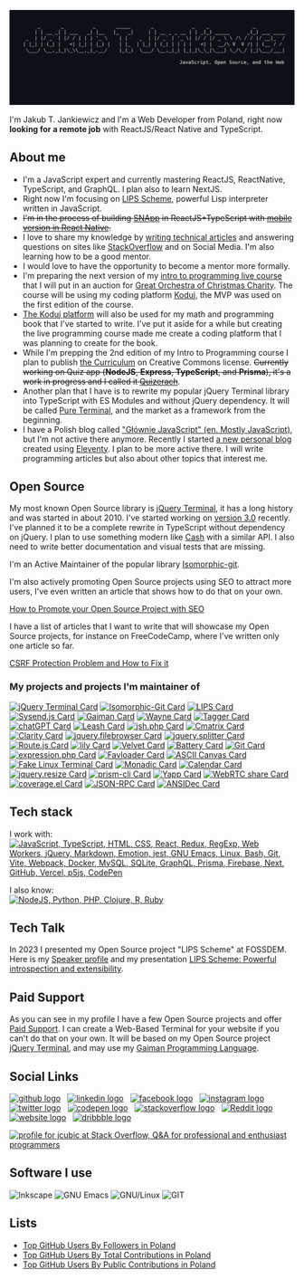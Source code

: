 ![Jakub T. Jankiewicz ASCII banner](https://raw.githubusercontent.com/jcubic/jcubic/refs/heads/master/assets/banner.svg)

I'm Jakub T. Jankiewicz and I'm a Web Developer from Poland, right now **looking for a remote job** with ReactJS/React Native and TypeScript.

## About me
* I'm a JavaScript expert and currently mastering ReactJS, ReactNative, TypeScript, and GraphQL. I plan also to learn NextJS.
* Right now I'm focusing on [LIPS Scheme](https://lips.js.org/), powerful Lisp interpreter written in JavaScript.
* ~~I'm in the process of building [SNApp](https://github.com/SNApp-notes) in ReactJS+TypeScript with [mobile version in React Native](https://github.com/SNApp-notes/mobile).~~
* I love to share my knowledge by [writing technical articles](https://jakub.jankiewicz.org/writing.php) and answering questions on sites like [StackOverflow](https://stackoverflow.com/users/387194/jcubic) and on Social Media. I'm also learning how to be a good mentor.
* I would love to have the opportunity to become a mentor more formally.
* I'm preparing the next version of my [intro to programming live course](https://koduj.org) that I will put in an auction for [Great Orchestra of Christmas Charity](https://en.wikipedia.org/wiki/Great_Orchestra_of_Christmas_Charity). The course will be using my coding platform [Koduj](https://github.com/jcubic/koduj), the MVP was used on the first edition of the course.
* [The Koduj platform](https://github.com/jcubic/koduj) will also be used for my math and programming book that I've started to write. I've put it aside for a while but creating the live programming course made me create a coding platform that I was planning to create for the book.
* While I'm prepping the 2nd edition of my Intro to Programming course I plan to publish [the Curriculum](https://github.com/jcubic/koduj-curriculum) on Creative Commons license. <s>Currently working on Quiz app (**NodeJS**, **Express**, **TypeScript**, and **Prisma**), it's a work in progress and I called it [Quizerach](https://github.com/jcubic/quizerach)</s>.
* Another plan that I have is to rewrite my popular jQuery Terminal library into TypeScript with ES Modules and without jQuery dependency. It will be called [Pure Terminal](https://github.com/pure-terminal/pure-terminal), and the market as a framework from the beginning.
* I have a Polish blog called ["Głównie JavaScript" (en. Mostly JavaScript)](https://jcubic.pl/), but I'm not active there anymore. Recently I started [a new personal blog](https://jcu.bi/blog) created using [Eleventy](https://www.11ty.dev/). I plan to be more active there. I will write programming articles but also about other topics that interest me.

## Open Source
My most known Open Source library is [jQuery Terminal](https://terminal.jcubic.pl/), it has a long history and was started in about 2010. I've started working on [version 3.0](https://github.com/pure-terminal/pure-terminal) recently. I've planned it to be a complete rewrite in TypeScript without dependency on jQuery. I plan to use something modern like [Cash](https://github.com/fabiospampinato/cash) with a similar API. I also need to write better documentation and visual tests that are missing.

I'm an Active Maintainer of the popular library [Isomorphic-git](https://isomorphic-git.org/).

I'm also actively promoting Open Source projects using SEO to attract more users, I've even written an article that shows how to do that on your own.

[How to Promote your Open Source Project with SEO](https://itnext.io/seo-for-open-source-projects-1a6b17ffeb8b)

I have a list of articles that I want to write that will showcase my Open Source projects, for instance on FreeCodeCamp, where I've written only one article so far.

[CSRF Protection Problem and How to Fix it](https://www.freecodecamp.org/news/csrf-protection-problem-and-how-to-fix-it/)

### My projects and projects I'm maintainer of
[![jQuery Terminal Card](https://github-readme-stats.vercel.app/api/pin/?username=jcubic&repo=jquery.terminal&theme=dark)](https://github.com/jcubic/jquery.terminal)
[![Isomorphic-Git Card](https://github-readme-stats.vercel.app/api/pin/?username=isomorphic-git&repo=isomorphic-git&theme=dark&show_owner=true)](https://github.com/isomorphic-git/isomorphic-git)
[![LIPS Card](https://github-readme-stats.vercel.app/api/pin/?username=jcubic&repo=lips&theme=dark&nocache=1)](https://github.com/jcubic/lips)
[![Sysend.js Card](https://github-readme-stats.vercel.app/api/pin/?username=jcubic&repo=sysend.js&theme=dark)](https://github.com/jcubic/sysend.js)
[![Gaiman Card](https://github-readme-stats.vercel.app/api/pin/?username=jcubic&repo=gaiman&theme=dark)](https://github.com/jcubic/gaiman)
[![Wayne Card](https://github-readme-stats.vercel.app/api/pin/?username=jcubic&repo=wayne&theme=dark)](https://github.com/jcubic/wayne)
[![Tagger Card](https://github-readme-stats.vercel.app/api/pin/?username=jcubic&repo=tagger&theme=dark)](https://github.com/jcubic/tagger)
[![chatGPT Card](https://github-readme-stats.vercel.app/api/pin/?username=jcubic&repo=chat-gpt&theme=dark&nocache=1)](https://github.com/jcubic/chat-gpt)
[![Leash Card](https://github-readme-stats.vercel.app/api/pin/?username=jcubic&repo=leash&theme=dark)](https://github.com/jcubic/leash)
[![jsh.php Card](https://github-readme-stats.vercel.app/api/pin/?username=jcubic&repo=jsh.php&theme=dark)](https://github.com/jcubic/jsh.php)
[![Cmatrix Card](https://github-readme-stats.vercel.app/api/pin/?username=jcubic&repo=cmatrix&theme=dark)](https://github.com/jcubic/cmatrix)
[![Clarity Card](https://github-readme-stats.vercel.app/api/pin/?username=jcubic&repo=clarity&theme=dark)](https://github.com/jcubic/clarity)
[![jquery.filebrowser Card](https://github-readme-stats.vercel.app/api/pin/?username=jcubic&repo=jquery.filebrowser&theme=dark&nocache=1)](https://github.com/jcubic/jquery.filebrowser)
[![jquery.splitter Card](https://github-readme-stats.vercel.app/api/pin/?username=jcubic&repo=jquery.splitter&theme=dark&nocache=4)](https://github.com/jcubic/jquery.splitter)
[![Route.js Card](https://github-readme-stats.vercel.app/api/pin/?username=jcubic&repo=route.js&theme=dark&nocache=2)](https://github.com/jcubic/route.js)
[![lily Card](https://github-readme-stats.vercel.app/api/pin/?username=jcubic&repo=lily&theme=dark&nocache=1)](https://github.com/jcubic/lily)
[![Velvet Card](https://github-readme-stats.vercel.app/api/pin/?username=jcubic&repo=velvet&theme=dark)](https://github.com/jcubic/velvet)
[![Battery Card](https://github-readme-stats.vercel.app/api/pin/?username=Genentech&repo=battery&theme=dark&show_owner=true)](https://github.com/Genentech/battery)
[![Git Card](https://github-readme-stats.vercel.app/api/pin/?username=jcubic&repo=git&theme=dark)](https://github.com/jcubic/git)
[![expression.php Card](https://github-readme-stats.vercel.app/api/pin/?username=jcubic&repo=expression.php&theme=dark)](https://github.com/jcubic/expression.php)
[![Favloader Card](https://github-readme-stats.vercel.app/api/pin/?username=jcubic&repo=favloader&theme=dark&nocache=1)](https://github.com/jcubic/favloader)
[![ASCII Canvas Card](https://github-readme-stats.vercel.app/api/pin/?username=jcubic&repo=ascii-canvas&theme=dark&nocache=1)](https://github.com/jcubic/ascii-canvas)
[![Fake Linux Terminal Card](https://github-readme-stats.vercel.app/api/pin/?username=jcubic&repo=fake-linux-terminal&theme=dark&nocache=1)](https://github.com/jcubic/fake-linux-terminal)
[![Monadic Card](https://github-readme-stats.vercel.app/api/pin/?username=jcubic&repo=Monadic&theme=dark&nocache=1)](https://github.com/jcubic/Monadic)
[![Calendar Card](https://github-readme-stats.vercel.app/api/pin/?username=jcubic&repo=calendar&theme=dark&nocache=1)](https://github.com/jcubic/calendar)
[![jquery.resize Card](https://github-readme-stats.vercel.app/api/pin/?username=jcubic&repo=jquery.resize&theme=dark&nocache=1)](https://github.com/jcubic/jquery.resize)
[![prism-cli Card](https://github-readme-stats.vercel.app/api/pin/?username=jcubic&repo=prism-cli&theme=dark&nocache=1)](https://github.com/jcubic/prism-cli)
[![Yapp Card](https://github-readme-stats.vercel.app/api/pin/?username=jcubic&repo=yapp&theme=dark&nocache=1)](https://github.com/jcubic/yapp)
[![WebRTC share Card](https://github-readme-stats.vercel.app/api/pin/?username=jcubic&repo=webrtc-share&theme=dark&nocache=1)](https://github.com/jcubic/webrtc-share)
[![coverage.el Card](https://github-readme-stats.vercel.app/api/pin/?username=jcubic&repo=coverage.el&theme=dark&nocache=1)](https://github.com/jcubic/coverage.el)
[![JSON-RPC Card](https://github-readme-stats.vercel.app/api/pin/?username=jcubic&repo=json-rpc&theme=dark&nocache=1)](https://github.com/jcubic/json-rpc)
[![ANSIDec Card](https://github-readme-stats.vercel.app/api/pin/?username=jcubic&repo=ansidec&theme=dark&nocache=1)](https://github.com/jcubic/ansidec)

## Tech stack
I work with:<br/>
[![JavaScript, TypeScript, HTML, CSS, React, Redux, RegExp, Web Workers, jQuery, Markdown, Emotion, jest, GNU Emacs, Linux, Bash, Git, Vite, Webpack, Docker, MySQL, SQLite, GraphQL, Prisma, Firebase, Next, GitHub, Vercel, p5js, CodePen](https://skillicons.dev/icons?i=js,typescript,html,css,svg,react,redux,regex,workers,jquery,md,emotion,jest,emacs,linux,bash,git,vite,webpack,docker,mysql,sqlite,graphql,prisma,firebase,next,github,vercel,p5js,codepen&perline=6)](https://skillicons.dev)

I also know:<br/>
[![NodeJS, Python, PHP, Clojure, R, Ruby](https://skillicons.dev/icons?i=nodejs,python,php,clojure,r,ruby,sass)](https://skillicons.dev)

## Tech Talk
In 2023 I presented my Open Source project "LIPS Scheme" at FOSSDEM. Here is my [Speaker profile](https://fosdem.org/2023/schedule/speaker/jakub_t_jankiewicz/) and my presentation [LIPS Scheme: Powerful introspection and extensibility](https://fosdem.org/2023/schedule/event/lipsscheme/).

## Paid Support
As you can see in my profile I have a few Open Source projects and offer [Paid Support](https://support.jcubic.pl/). I can create a Web-Based Terminal for your website if you can't do that on your own. It will be based on my Open Source project [jQuery Terminal](https://terminal.jcubic.pl/), and may use my [Gaiman Programming Language](https://github.com/jcubic/gaiman).

## Social Links

[<picture><source media='(prefers-color-scheme: dark)' srcset='https://api.iconify.design/simple-icons/github.svg?color=white&height=40'><source media='(prefers-color-scheme: light)' srcset='https://api.iconify.design/simple-icons/github.svg?color=black&height=40'><img alt='github logo' src='https://api.iconify.design/simple-icons/github.svg?color=black&height=40' height='40'></picture>](https://github.com/jcubic)&nbsp; &nbsp;[<picture><source media='(prefers-color-scheme: dark)' srcset='https://api.iconify.design/simple-icons/linkedin.svg?color=white&height=40'><source media='(prefers-color-scheme: light)' srcset='https://api.iconify.design/simple-icons/linkedin.svg?color=black&height=40'><img alt='linkedin logo' src='https://api.iconify.design/simple-icons/linkedin.svg?color=black&height=40' height='40'></picture>](https://www.linkedin.com/in/jakubjankiewicz/)&nbsp; &nbsp;[<picture><source media='(prefers-color-scheme: dark)' srcset='https://api.iconify.design/simple-icons/facebook.svg?color=white&height=40'><source media='(prefers-color-scheme: light)' srcset='https://api.iconify.design/simple-icons/facebook.svg?color=black&height=40'><img alt='facebook logo' src='https://api.iconify.design/simple-icons/facebook.svg?color=black&height=40' height='40'></picture>](https://www.facebook.com/jcubic)&nbsp; &nbsp;[<picture><source media='(prefers-color-scheme: dark)' srcset='https://api.iconify.design/simple-icons/instagram.svg?color=white&height=40'><source media='(prefers-color-scheme: light)' srcset='https://api.iconify.design/simple-icons/instagram.svg?color=black&height=40'><img alt='instagram logo' src='https://api.iconify.design/simple-icons/instagram.svg?color=black&height=40' height='40'></picture>](https://www.instagram.com/jcubic/)&nbsp; &nbsp;[<picture><source media='(prefers-color-scheme: dark)' srcset='https://api.iconify.design/simple-icons/twitter.svg?color=white&height=40'><source media='(prefers-color-scheme: light)' srcset='https://api.iconify.design/simple-icons/twitter.svg?color=black&height=40'><img alt='twitter logo' src='https://api.iconify.design/simple-icons/twitter.svg?color=black&height=40' height='40'></picture>](https://twitter.com/jcubic)&nbsp; &nbsp;[<picture><source media='(prefers-color-scheme: dark)' srcset='https://api.iconify.design/simple-icons/codepen.svg?color=white&height=40'><source media='(prefers-color-scheme: light)' srcset='https://api.iconify.design/simple-icons/codepen.svg?color=black&height=40'><img alt='codepen logo' src='https://api.iconify.design/simple-icons/codepen.svg?color=black&height=40' height='40'></picture>](https://codepen.io/jcubic)&nbsp; &nbsp;[<picture><source media='(prefers-color-scheme: dark)' srcset='https://api.iconify.design/simple-icons/stackoverflow.svg?color=white&height=40'><source media='(prefers-color-scheme: light)' srcset='https://api.iconify.design/simple-icons/stackoverflow.svg?color=black&height=40'><img alt='stackoverflow logo' src='https://api.iconify.design/simple-icons/stackoverflow.svg?color=black&height=40' height='40'></picture>](https://stackoverflow.com/users/387194/jcubic)&nbsp; &nbsp;[<picture><source media='(prefers-color-scheme: dark)' srcset='https://api.iconify.design/simple-icons/reddit.svg?color=white&height=40'><source media='(prefers-color-scheme: light)' srcset='https://api.iconify.design/simple-icons/reddit.svg?color=black&height=40'><img alt='Reddit logo' src='https://api.iconify.design/simple-icons/reddit.svg?color=black&height=40' height='40'></picture>](https://www.reddit.com/user/jcubic)&nbsp; &nbsp;[<picture><source media='(prefers-color-scheme: dark)' srcset='https://api.iconify.design/simple-icons/icloud.svg?color=white&height=40'><source media='(prefers-color-scheme: light)' srcset='https://api.iconify.design/simple-icons/icloud.svg?color=black&height=40'><img alt='website logo' src='https://api.iconify.design/simple-icons/icloud.svg?color=black&height=40' height='40'></picture>](https://jakub.jankiewicz.org/)&nbsp; &nbsp;[<picture><source media='(prefers-color-scheme: dark)' srcset='https://api.iconify.design/simple-icons/dribbble.svg?color=white&height=40'><source media='(prefers-color-scheme: light)' srcset='https://api.iconify.design/simple-icons/dribbble.svg?color=black&height=40'><img alt='dribbble logo' src='https://api.iconify.design/simple-icons/dribbble.svg?color=black&height=40' height='40'></picture>](https://dribbble.com/jcubic/)

<a href="http://stackoverflow.com/users/387194/jcubic" title="profile for jcubic at Stack Overflow, Q&amp;A for professional and enthusiast programmers">
<img src="https://stackoverflow.com/users/flair/387194.png" width="208" height="58" alt="profile for jcubic at Stack Overflow, Q&amp;A for professional and enthusiast programmers">
</a>

## Software I use

![Inkscape](https://img.shields.io/badge/Inkscape-0078d7.svg?style=for-the-badge&logo=inkscape&logoColor=white)
![GNU Emacs](https://img.shields.io/badge/GNU%20Emacs-A23C9A.svg?style=for-the-badge&logo=gnu-emacs&logoColor=white)
![GNU/Linux](https://img.shields.io/badge/GNU%2fLinux-404040.svg?style=for-the-badge&logo=linux&logoColor=white)
![GIT](https://img.shields.io/badge/GIT-C45E00.svg?style=for-the-badge&logo=git&logoColor=white)

## Lists
* [Top GitHub Users By Followers in Poland](https://github.com/gayanvoice/top-github-users/blob/main/markdown/followers/poland.md)
* [Top GitHub Users By Total Contributions in Poland](https://github.com/gayanvoice/top-github-users/blob/main/markdown/total_contributions/poland.md)
* [Top GitHub Users By Public Contributions in Poland](https://github.com/gayanvoice/top-github-users/blob/main/markdown/public_contributions/poland.md)
